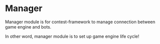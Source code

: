 # Manager

Manager module is for contest-framework to manage connection between game engine
and bots.

In other word, manager module is to set up game engine life cycle!
